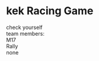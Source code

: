 <h1>kek Racing Game</h1>
check yourself<br />
team members:<br />
M17<br />
Rally<br />
none<br />

